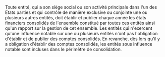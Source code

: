 Toute entité, qui a son siège social ou son activité principale dans l'un des Etats parties et qui contrôle de manière
exclusive ou conjointe une ou plusieurs autres entités, doit établir et publier chaque année les états financiers
consolidés de l'ensemble constitué par toutes ces entités ainsi qu'un rapport sur la gestion de cet ensemble.
Les entités qui n'exercent qu'une influence notable sur une ou plusieurs entités n'ont pas l'obligation d'établir et de
publier des comptes consolidés.
En revanche, dès lors qu'il y a obligation d'établir des comptes consolidés, les entités sous influence notable sont
incluses dans le périmètre de consolidation.